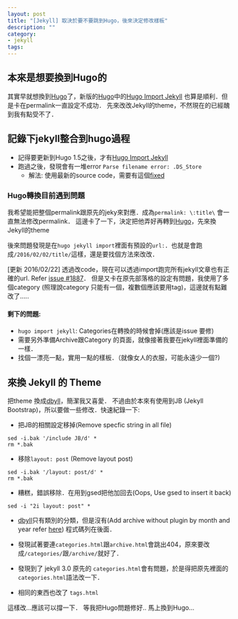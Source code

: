 ```yaml
---
layout: post
title: "[Jekyll] 取決於要不要跳到Hugo，後來決定修改樣板"
description: ""
category: 
- jekyll
tags: 
---
```


## 本來是想要換到Hugo的

其實早就想換到[Hugo](https://gohugo.io/)了，新版的[Hugo](https://gohugo.io/)中的[Hugo Import Jekyll](https://gohugo.io/commands/hugo_import_jekyll/) 也算是順利．但是卡在permalink一直設定不成功．  先來改改Jekyll的theme，不然現在的已經醜到我有點受不了．

## 記錄下jekyll整合到hugo過程

- 記得要更新到Hugo 1.5之後，才有[Hugo Import Jekyll](https://gohugo.io/commands/hugo_import_jekyll/)
- 跑過之後，發現會有一堆error `Parse filename error: .DS_Store`
	- 解法: 使用最新的source code，需要有這個[fixed](https://github.com/spf13/hugo/issues/1705)


###  Hugo轉換目前遇到問題

我希望能把整個permalink跟原先的jeky來對應．成為`permalink: \:title\` 會一直無法修改permalink． 這邊卡了一下，決定把他弄好再轉到[Hugo](https://gohugo.io/)，先來換Jekyll的theme

後來問題發現是在`hugo jekyll import`裡面有預設的`url:`．也就是會跑成`/2016/02/02/title/`這樣，還是要找個方法來改改．

[更新 2016/02/22]
透過改code，現在可以透過import跑完所有jekyll文章也有正確的url. Refer [issue #1887](https://github.com/spf13/hugo/issues/1887)． 但是又卡在原先部落格的設定有問題，我使用了多個category (照理說category 只能有一個，複數個應該要用tag)，這邊就有點難改了.....

#### 剩下的問題:

-  `hugo import jekyll`: Categories在轉換的時候會掉(應該是issue 要修)
-  需要另外準備Archive跟Category 的頁面，就像接著我要在jekyll裡面準備的一樣．
-  找個一漂亮一點，實用一點的樣板．（就像女人的衣服，可能永遠少一個?)


## 來換 Jekyll 的 Theme

把theme 換成[dbyll](https://github.com/dbtek/dbyll)，簡潔我又喜愛． 不過由於本來有使用到JB (Jekyll Bootstrap)，所以要做一些修改．快速紀錄一下:


- 把JB的相關設定移掉(Remove specfic string in all file)

```
sed -i.bak '/include JB/d' *
rm *.bak
```

- 移除`layout: post` (Remove layout post)

```
sed -i.bak '/layout: post/d' *
rm *.bak
```


- 糟糕，錯誤移除．在用到gsed把他加回去(Oops, Use gsed  to insert it back)

```
sed -i "2i layout: post" *
```


- [dbyll](https://github.com/dbtek/dbyll)只有類別的分類，但是沒有(Add archive without plugin by month and year refer [here](http://stackoverflow.com/questions/19086284/jekyll-liquid-templating-how-to-group-blog-posts-by-year)) 程式碼列在後面．

<script src="https://gist.github.com/kkdai/d6563c00ab4336d3939f.js"></script>

- 發現試著要連`categories.html`跟`archive.html`會跳出404，原來要改成`/categories/`跟`/archive/`就好了．


- 發現到了 jekyll 3.0 原先的 `categories.html`會有問題，於是得把原先裡面的`categories.html`語法改一下．

<script src="https://gist.github.com/kkdai/e668c7d934257386374c.js"></script>

- 相同的東西也改了 `tags.html`

<script src="https://gist.github.com/kkdai/f2300bccb5cfc4adbf2f.js"></script>

這樣改...應該可以撐一下． 等我把Hugo問題修好.. 馬上換到Hugo...